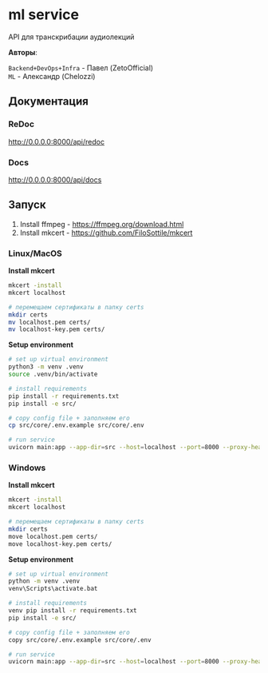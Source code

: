 # ml service

API для транскрибации аудиолекций

**Авторы**:

`Backend+DevOps+Infra` - Павел (ZetoOfficial) <br>
`ML` - Александр (Chelozzi) <br>

## Документация

### ReDoc

http://0.0.0.0:8000/api/redoc

### Docs

http://0.0.0.0:8000/api/docs

## Запуск

1. Install ffmpeg - https://ffmpeg.org/download.html
2. Install mkcert - https://github.com/FiloSottile/mkcert

### Linux/MacOS

**Install mkcert**

```bash
mkcert -install
mkcert localhost

# перемещаем сертификаты в папку certs
mkdir certs
mv localhost.pem certs/
mv localhost-key.pem certs/
```

**Setup environment**

```bash
# set up virtual environment
python3 -m venv .venv
source .venv/bin/activate

# install requirements
pip install -r requirements.txt
pip install -e src/

# copy config file + заполняем его
cp src/core/.env.example src/core/.env

# run service
uvicorn main:app --app-dir=src --host=localhost --port=8000 --proxy-headers --ssl-keyfile=./certs/localhost-key.pem --ssl-certfile=./certs/localhost.pem
```

### Windows

**Install mkcert**

```bash
mkcert -install
mkcert localhost

# перемещаем сертификаты в папку certs
mkdir certs
move localhost.pem certs/
move localhost-key.pem certs/
```

**Setup environment**

```bash
# set up virtual environment
python -m venv .venv
venv\Scripts\activate.bat

# install requirements
venv pip install -r requirements.txt
pip install -e src/

# copy config file + заполняем его
copy src/core/.env.example src/core/.env

# run service
uvicorn main:app --app-dir=src --host=localhost --port=8000 --proxy-headers --ssl-keyfile=./certs/localhost-key.pem --ssl-certfile=./certs/localhost.pem
```
